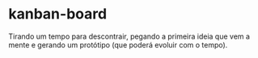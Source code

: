 # kanban-board
Tirando um tempo para descontrair, pegando a primeira ideia que vem a mente e gerando um protótipo (que poderá evoluir com o tempo).
